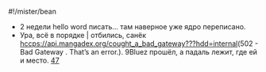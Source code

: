 #!/mister/bean
- 2 недели hello word писать... там наверное уже ядро переписано.
- Ура, всё в порядке | отбились, санёк <hccps://api.mangadex.org/cought_a_bad_gateway???hdd=internal>(502 - Bad Gateway . That’s an error.). 9Bluez прошёл, а падаль лежит, где ей и место.
[47](https://api.mangadex.org/belza.jpg)
